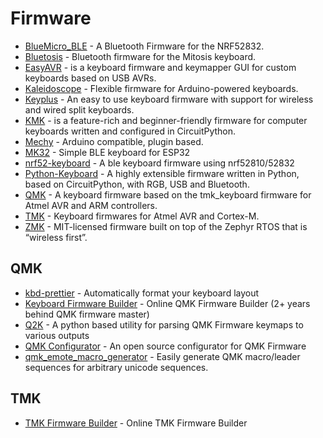 # Firmware

- [BlueMicro_BLE](https://github.com/jpconstantineau/BlueMicro_BLE) - A Bluetooth Firmware for the NRF52832.
- [Bluetosis](https://github.com/geoah/bluetosis) - Bluetooth firmware for the Mitosis keyboard.
- [EasyAVR](https://github.com/dhowland/EasyAVR) -  is a keyboard firmware and keymapper GUI for custom keyboards based on USB AVRs.
- [Kaleidoscope](https://github.com/keyboardio/Kaleidoscope) - Flexible firmware for Arduino-powered keyboards.
- [Keyplus](https://github.com/ahtn/keyplus) - An easy to use keyboard firmware with support for wireless and wired split keyboards.
- [KMK](https://github.com/KMKfw/kmk_firmware) - is a feature-rich and beginner-friendly firmware for computer keyboards written and configured in CircuitPython.
- [Mechy](https://github.com/colinta/Mechy) - Arduino compatible, plugin based.
- [MK32](https://github.com/Galzai/MK32) - Simple BLE keyboard for ESP32
- [nrf52-keyboard](https://github.com/Lotlab/nrf52-keyboard) - A ble keyboard firmware using nrf52810/52832
- [Python-Keyboard](https://github.com/makerdiary/python-keyboard) - A highly extensible firmware written in Python, based on CircuitPython, with RGB, USB and Bluetooth.
- [QMK](https://github.com/qmk/qmk_firmware) - A keyboard firmware based on the tmk_keyboard firmware for Atmel AVR and ARM controllers.
- [TMK](https://github.com/tmk/tmk_keyboard) - Keyboard firmwares for Atmel AVR and Cortex-M.
- [ZMK](https://zmkfirmware.dev) - MIT-licensed firmware built on top of the Zephyr RTOS that is “wireless first”.

## QMK
- [kbd-prettier](https://github.com/blakedietz/kbd-prettier) - Automatically format your keyboard layout
- [Keyboard Firmware Builder](https://kbfirmware.com) - Online QMK Firmware Builder (2+ years behind QMK firmware master)
- [Q2K](https://github.com/2hwk/Q2K) - A python based utility for parsing QMK Firmware keymaps to various outputs
- [QMK Configurator](https://config.qmk.fm/) - An open source configurator for QMK Firmware
- [qmk_emote_macro_generator](https://github.com/klardotsh/qmk_emote_macro_generator) - Easily generate QMK macro/leader sequences for arbitrary unicode sequences.

## TMK
- [TMK Firmware Builder](http://kb.sized.io) - Online TMK Firmware Builder
